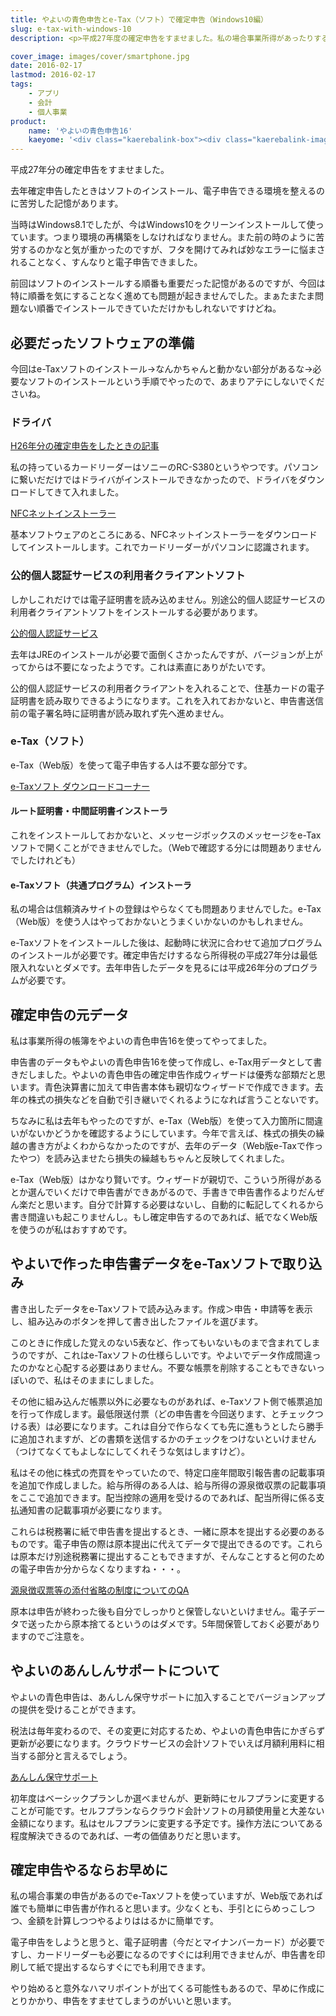```yaml
---
title: やよいの青色申告とe-Tax（ソフト）で確定申告（Windows10編）
slug: e-tax-with-windows-10
description: <p>平成27年度の確定申告をすませました。私の場合事業所得があったりするので、e-Taxソフトを使って電子申告しましたが、Web版も用意されていて、申告の手引を見ながら作るよりははるかにやりやすいので、必要な方は早めにすませるのが吉です。</p>

cover_image: images/cover/smartphone.jpg
date: 2016-02-17
lastmod: 2016-02-17
tags: 
    - アプリ
    - 会計
    - 個人事業
product:
    name: 'やよいの青色申告16'
    kaeyome: '<div class="kaerebalink-box"><div class="kaerebalink-image"><a href="http://www.amazon.co.jp/exec/obidos/ASIN/B016U2R6I0/illusionspace-22/ref=nosim/" target="_blank" rel="nofollow" ><img src="http://ecx.images-amazon.com/images/I/51qN94YNAcL._SL160_.jpg" style="border: none;" /></a></div><div class="kaerebalink-info"><div class="kaerebalink-name"><a href="http://www.amazon.co.jp/exec/obidos/ASIN/B016U2R6I0/illusionspace-22/ref=nosim/" target="_blank" rel="nofollow" >やよいの青色申告 16 通常版(新消費税対応版)</a><div class="kaerebalink-powered-date">posted with <a href="http://kaereba.com" rel="nofollow" target="_blank">カエレバ</a></div></div><div class="kaerebalink-detail"> 弥生 2015-11-19    </div><div class="kaerebalink-link1"><div class="shoplinkamazon"><a href="http://www.amazon.co.jp/gp/search?keywords=%82%E2%82%E6%82%A2%82%CC%90%C2%90F%90%5C%8D%9016&__mk_ja_JP=%83J%83%5E%83J%83i&tag=illusionspace-22" target="_blank" rel="nofollow" >Amazon</a></div><div class="shoplinkrakuten"><a href="http://hb.afl.rakuten.co.jp/hgc/0e95387f.f2aef20d.0e953880.25e412bd/?pc=http%3A%2F%2Fsearch.rakuten.co.jp%2Fsearch%2Fmall%2F%25E3%2582%2584%25E3%2582%2588%25E3%2581%2584%25E3%2581%25AE%25E9%259D%2592%25E8%2589%25B2%25E7%2594%25B3%25E5%2591%258A16%2F-%2Ff.1-p.1-s.1-sf.0-st.A-v.2%3Fx%3D0%26scid%3Daf_ich_link_urltxt%26m%3Dhttp%3A%2F%2Fm.rakuten.co.jp%2F" target="_blank" rel="nofollow" >楽天市場</a></div><div class="shoplinkyahoo"><a href="http://ck.jp.ap.valuecommerce.com/servlet/referral?sid=3085416&pid=882193779&vc_url=http%3A%2F%2Fsearch.shopping.yahoo.co.jp%2Fsearch%3Fp%3D%25E3%2582%2584%25E3%2582%2588%25E3%2581%2584%25E3%2581%25AE%25E9%259D%2592%25E8%2589%25B2%25E7%2594%25B3%25E5%2591%258A16" target="_blank" rel="nofollow" >Yahooショッピング<img src="http://ad.jp.ap.valuecommerce.com/servlet/gifbanner?sid=3085416&pid=882193779" height="1" width="1" border="0"></a></div></div></div><div class="booklink-footer" style="clear: left"></div></div>'
---
```


<p>平成27年分の確定申告をすませました。</p>
<p>去年確定申告したときはソフトのインストール、電子申告できる環境を整えるのに苦労した記憶があります。</p>
<p>当時はWindows8.1でしたが、今はWindows10をクリーンインストールして使っています。つまり環境の再構築をしなければなりません。また前の時のように苦労するのかなと気が重かったのですが、フタを開けてみれば妙なエラーに悩まされることなく、すんなりと電子申告できました。</p>
<p>前回はソフトのインストールする順番も重要だった記憶があるのですが、今回は特に順番を気にすることなく進めても問題が起きませんでした。まぁたまたま問題ない順番でインストールできていただけかもしれないですけどね。</p>
<h2>必要だったソフトウェアの準備</h2>
<p>今回はe-Taxソフトのインストール→なんかちゃんと動かない部分があるな→必要なソフトのインストールという手順でやったので、あまりアテにしないでくださいね。</p>
<h3>ドライバ</h3>
<p><a href="https://wantit.gcreate.jp/iccard_reader/">H26年分の確定申告をしたときの記事</a></p>
<p>私の持っているカードリーダーはソニーのRC-S380というやつです。パソコンに繋いだだけではドライバがインストールできなかったので、ドライバをダウンロードしてきて入れました。</p>
<p><a href="http://www.sony.co.jp/Products/felica/consumer/download/index.html">NFCネットインストーラー</a></p>
<p>基本ソフトウェアのところにある、NFCネットインストーラーをダウンロードしてインストールします。これでカードリーダーがパソコンに認識されます。</p>
<h3>公的個人認証サービスの利用者クライアントソフト</h3>
<p>しかしこれだけでは電子証明書を読み込めません。別途公的個人認証サービスの利用者クライアントソフトをインストールする必要があります。</p>
<p><a href="http://www.jpki.go.jp/download/index.html">公的個人認証サービス</a></p>
<p>去年はJREのインストールが必要で面倒くさかったんですが、バージョンが上がってからは不要になったようです。これは素直にありがたいです。</p>
<p>公的個人認証サービスの利用者クライアントを入れることで、住基カードの電子証明書を読み取りできるようになります。これを入れておかないと、申告書送信前の電子署名時に証明書が読み取れず先へ進めません。</p>
<h3>e-Tax（ソフト）</h3>
<p>e-Tax（Web版）を使って電子申告する人は不要な部分です。</p>
<p><a href="https://www.e-tax.nta.go.jp/download/index.htm">e-Taxソフト ダウンロードコーナー</a></p>
<h4>ルート証明書・中間証明書インストーラ</h4>
<p>これをインストールしておかないと、メッセージボックスのメッセージをe-Taxソフトで開くことができませんでした。（Webで確認する分には問題ありませんでしたけれども）</p>
<h4>e-Taxソフト（共通プログラム）インストーラ</h4>
<p>私の場合は信頼済みサイトの登録はやらなくても問題ありませんでした。e-Tax（Web版）を使う人はやっておかないとうまくいかないのかもしれません。</p>
<p>e-Taxソフトをインストールした後は、起動時に状況に合わせて追加プログラムのインストールが必要です。確定申告だけするなら所得税の平成27年分は最低限入れないとダメです。去年申告したデータを見るには平成26年分のプログラムが必要です。</p>
<h2>確定申告の元データ</h2>
<p>私は事業所得の帳簿をやよいの青色申告16を使ってやってました。</p>
<p>申告書のデータもやよいの青色申告16を使って作成し、e-Tax用データとして書きだしました。やよいの青色申告の確定申告作成ウィザードは優秀な部類だと思います。青色決算書に加えて申告書本体も親切なウィザードで作成できます。去年の株式の損失などを自動で引き継いでくれるようになれば言うことないです。</p>
<p>ちなみに私は去年もやったのですが、e-Tax（Web版）を使って入力箇所に間違いがないかどうかを確認するようにしています。今年で言えば、株式の損失の繰越の書き方がよくわからなかったのですが、去年のデータ（Web版e-Taxで作ったやつ）を読み込ませたら損失の繰越もちゃんと反映してくれました。</p>
<p>e-Tax（Web版）はかなり賢いです。ウィザードが親切で、こういう所得があるとか選んでいくだけで申告書ができあがるので、手書きで申告書作るよりだんぜん楽だと思います。自分で計算する必要はないし、自動的に転記してくれるから書き間違いも起こりませんし。もし確定申告するのであれば、紙でなくWeb版を使うのが私はおすすめです。</p>
<h2>やよいで作った申告書データをe-Taxソフトで取り込み</h2>
<p>書き出したデータをe-Taxソフトで読み込みます。作成＞申告・申請等を表示し、組み込みのボタンを押して書き出したファイルを選びます。</p>
<p>このときに作成した覚えのない5表など、作ってもいないものまで含まれてしまうのですが、これはe-Taxソフトの仕様らしいです。やよいでデータ作成間違ったのかなと心配する必要はありません。不要な帳票を削除することもできないっぽいので、私はそのままにしました。</p>
<p>その他に組み込んだ帳票以外に必要なものがあれば、e-Taxソフト側で帳票追加を行って作成します。最低限送付票（どの申告書を今回送ります、とチェックつける表）は必要になります。これは自分で作らなくても先に進もうとしたら勝手に追加されますが、どの書類を送信するかのチェックをつけないといけません（つけてなくてもよしなにしてくれそうな気はしますけど）。</p>
<p>私はその他に株式の売買をやっていたので、特定口座年間取引報告書の記載事項を追加で作成しました。給与所得のある人は、給与所得の源泉徴収票の記載事項をここで追加できます。配当控除の適用を受けるのであれば、配当所得に係る支払通知書の記載事項が必要になります。</p>
<p>これらは税務署に紙で申告書を提出するとき、一緒に原本を提出する必要のあるものです。電子申告の際は原本提出に代えてデータで提出できるのです。これらは原本だけ別途税務署に提出することもできますが、そんなことすると何のための電子申告か分からなくなりますね・・・。</p>
<p><a href="http://www.e-tax.nta.go.jp/toiawase/qa/kakutei/tempu01.htm">源泉徴収票等の添付省略の制度についてのQA</a></p>
<p>原本は申告が終わった後も自分でしっかりと保管しないといけません。電子データで送ったから原本捨てるというのはダメです。5年間保管しておく必要がありますのでご注意を。</p>
<h2>やよいのあんしんサポートについて</h2>
<p>やよいの青色申告は、あんしん保守サポートに加入することでバージョンアップの提供を受けることができます。</p>
<p>税法は毎年変わるので、その変更に対応するため、やよいの青色申告にかぎらず更新が必要になります。クラウドサービスの会計ソフトでいえば月額利用料に相当する部分と言えるでしょう。</p>
<p><a href="https://www.yayoi-kk.co.jp/yss/about/anshin/index.html">あんしん保守サポート</a></p>
<p>初年度はベーシックプランしか選べませんが、更新時にセルフプランに変更することが可能です。セルフプランならクラウド会計ソフトの月額使用量と大差ない金額になります。私はセルフプランに変更する予定です。操作方法についてある程度解決できるのであれば、一考の価値ありだと思います。</p>
<h2>確定申告やるならお早めに</h2>
<p>私の場合事業の申告があるのでe-Taxソフトを使っていますが、Web版であれば誰でも簡単に申告書が作れると思います。少なくとも、手引とにらめっこしつつ、金額を計算しつつやるよりははるかに簡単です。</p>
<p>電子申告をしようと思うと、電子証明書（今だとマイナンバーカード）が必要ですし、カードリーダーも必要になるのですぐには利用できませんが、申告書を印刷して紙で提出するならすぐにでも利用できます。</p>
<p>やり始めると意外なハマリポイントが出てくる可能性もあるので、早めに作成にとりかかり、申告をすませてしまうのがいいと思います。</p>

  